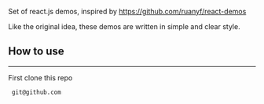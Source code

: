 Set of react.js demos, inspired by https://github.com/ruanyf/react-demos

Like the original idea, these demos are written in simple and clear style.

## How to use
* * *
First clone this repo
```
 git@github.com
```
